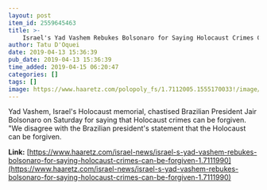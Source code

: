 ```yaml
---
layout: post
item_id: 2559645463
title: >-
    Israel's Yad Vashem Rebukes Bolsonaro for Saying Holocaust Crimes Can Be Forgiven
author: Tatu D'Oquei
date: 2019-04-13 15:36:39
pub_date: 2019-04-13 15:36:39
time_added: 2019-04-15 06:20:47
categories: []
tags: []
image: https://www.haaretz.com/polopoly_fs/1.7112005.1555170033!/image/278336452.jpg_gen/derivatives/headline_1200x630/278336452.jpg
---
```


Yad Vashem, Israel's Holocaust memorial, chastised Brazilian President Jair Bolsonaro on Saturday for saying that Holocaust crimes can be forgiven. "We disagree with the Brazilian president's statement that the Holocaust can be forgiven.

**Link:** [https://www.haaretz.com/israel-news/israel-s-yad-vashem-rebukes-bolsonaro-for-saying-holocaust-crimes-can-be-forgiven-1.7111990](https://www.haaretz.com/israel-news/israel-s-yad-vashem-rebukes-bolsonaro-for-saying-holocaust-crimes-can-be-forgiven-1.7111990)

